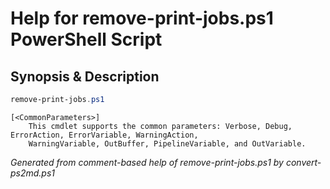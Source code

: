 # Help for remove-print-jobs.ps1 PowerShell Script

## Synopsis & Description
```powershell
remove-print-jobs.ps1 

```

```
[<CommonParameters>]
    This cmdlet supports the common parameters: Verbose, Debug, ErrorAction, ErrorVariable, WarningAction, 
    WarningVariable, OutBuffer, PipelineVariable, and OutVariable.
```

*Generated from comment-based help of remove-print-jobs.ps1 by convert-ps2md.ps1*
